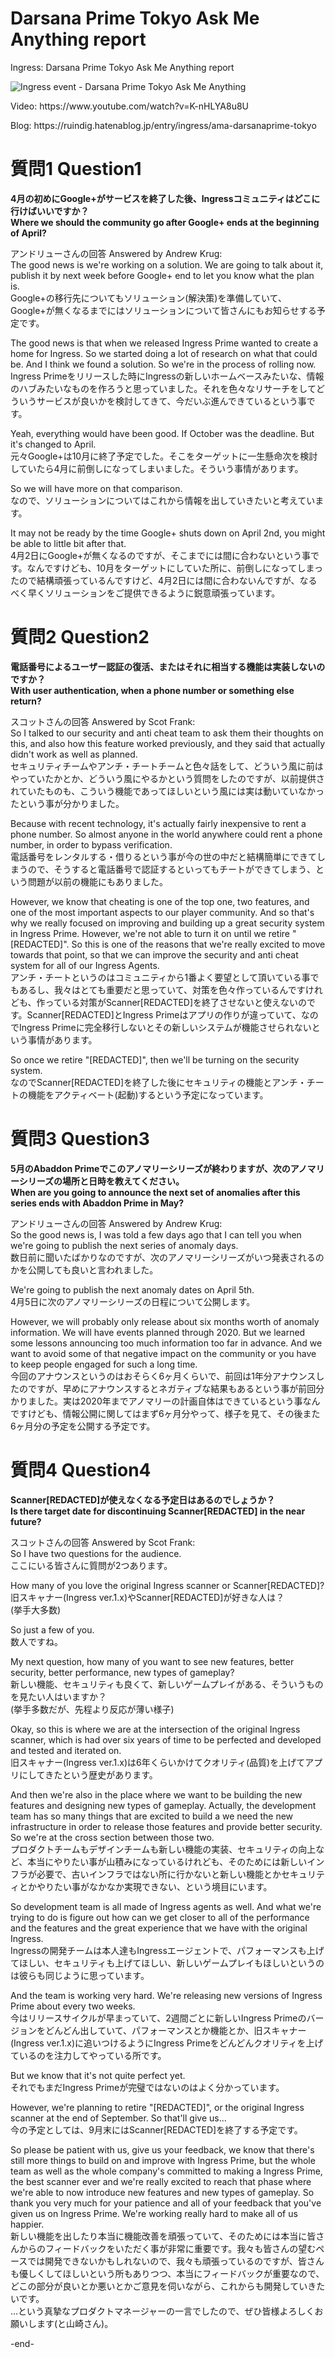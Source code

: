 # Darsana Prime Tokyo Ask Me Anything report
<p>Ingress: Darsana Prime Tokyo Ask Me Anything report</p>

![Ingress event - Darsana Prime Tokyo Ask Me Anything](https://user-images.githubusercontent.com/20723919/106562385-932d6b00-656d-11eb-9ae4-415d9b50bad6.jpg)

<p>Video: https://www.youtube.com/watch?v=K-nHLYA8u8U</p>
<p>Blog: https://ruindig.hatenablog.jp/entry/ingress/ama-darsanaprime-tokyo</p>

# 質問1 Question1
<b>4月の初めにGoogle+がサービスを終了した後、Ingressコミュニティはどこに行けばいいですか？<br/>
Where we should the community go after Google+ ends at the beginning of April?</b>

アンドリューさんの回答 Answered by Andrew Krug:<br/>
The good news is we're working on a solution. We are going to talk about it, publish it by next week before Google+ end to let you know what the plan is.<br/>
Google+の移行先についてもソリューション(解決策)を準備していて、Google+が無くなるまでにはソリューションについて皆さんにもお知らせする予定です。

The good news is that when we released Ingress Prime wanted to create a home for Ingress. So we started doing a lot of research on what that could be. And I think we found a solution. So we're in the process of rolling now.<br/>
Ingress Primeをリリースした時にIngressの新しいホームベースみたいな、情報のハブみたいなものを作ろうと思っていました。それを色々なリサーチをしてどういうサービスが良いかを検討してきて、今だいぶ進んできているという事です。

Yeah, everything would have been good. If October was the deadline. But it's changed to April.<br/>
元々Google+は10月に終了予定でした。そこをターゲットに一生懸命次を検討していたら4月に前倒しになってしまいました。そういう事情があります。

So we will have more on that comparison.<br/>
なので、ソリューションについてはこれから情報を出していきたいと考えています。

It may not be ready by the time Google+ shuts down on April 2nd, you might be able to little bit after that.<br/>
4月2日にGoogle+が無くなるのですが、そこまでには間に合わないという事です。なんですけども、10月をターゲットにしていた所に、前倒しになってしまったので結構頑張っているんですけど、4月2日には間に合わないんですが、なるべく早くソリューションをご提供できるように鋭意頑張っています。

# 質問2 Question2
<b>電話番号によるユーザー認証の復活、またはそれに相当する機能は実装しないのですか？<br/>
With user authentication, when a phone number or something else return?</b>

スコットさんの回答 Answered by Scot Frank:<br/>
So I talked to our security and anti cheat team to ask them their thoughts on this, and also how this feature worked previously, and they said that actually didn't work as well as planned.<br/>
セキュリティチームやアンチ・チートチームと色々話をして、どういう風に前はやっていたかとか、どういう風にやるかという質問をしたのですが、以前提供されていたものも、こういう機能であってほしいという風には実は動いていなかったという事が分かりました。

Because with recent technology, it's actually fairly inexpensive to rent a phone number. So almost anyone in the world anywhere could rent a phone number, in order to bypass verification.<br/>
電話番号をレンタルする・借りるという事が今の世の中だと結構簡単にできてしまうので、そうすると電話番号で認証するといってもチートができてしまう、という問題が以前の機能にもありました。

However, we know that cheating is one of the top one, two features, and one of the most important aspects to our player community. And so that's why we really focused on improving and building up a great security system in Ingress Prime. However, we're not able to turn it on until we retire "[REDACTED]". So this is one of the reasons that we're really excited to move towards that point, so that we can improve the security and anti cheat system for all of our Ingress Agents.<br/>
アンチ・チートというのはコミュニティから1番よく要望として頂いている事でもあるし、我々はとても重要だと思っていて、対策を色々作っているんですけれども、作っている対策がScanner[REDACTED]を終了させないと使えないのです。Scanner[REDACTED]とIngress Primeはアプリの作りが違っていて、なのでIngress Primeに完全移行しないとその新しいシステムが機能させられないという事情があります。

So once we retire "[REDACTED]", then we'll be turning on the security system.<br/>
なのでScanner[REDACTED]を終了した後にセキュリティの機能とアンチ・チートの機能をアクティベート(起動)するという予定になっています。

# 質問3 Question3
<b>5月のAbaddon Primeでこのアノマリーシリーズが終わりますが、次のアノマリーシリーズの場所と日時を教えてください。<br/>
When are you going to announce the next set of anomalies after this series ends with Abaddon Prime in May?</b>

アンドリューさんの回答 Answered by Andrew Krug:<br/>
So the good news is, I was told a few days ago that I can tell you when we're going to publish the next series of anomaly days.<br/>
数日前に聞いたばかりなのですが、次のアノマリーシリーズがいつ発表されるのかを公開しても良いと言われました。

We're going to publish the next anomaly dates on April 5th.<br/>
4月5日に次のアノマリーシリーズの日程について公開します。

However, we will probably only release about six months worth of anomaly information. We will have events planned through 2020. But we learned some lessons announcing too much information too far in advance. And we want to avoid some of that negative impact on the community or you have to keep people engaged for such a long time.<br/>
今回のアナウンスというのはおそらく6ヶ月くらいで、前回は1年分アナウンスしたのですが、早めにアナウンスするとネガティブな結果もあるという事が前回分かりました。実は2020年までアノマリーの計画自体はできているという事なんですけども、情報公開に関してはまず6ヶ月分やって、様子を見て、その後また6ヶ月分の予定を公開する予定です。

# 質問4 Question4
<b>Scanner[REDACTED]が使えなくなる予定日はあるのでしょうか？<br/>
Is there target date for discontinuing Scanner[REDACTED] in the near future?</b>

スコットさんの回答 Answered by Scot Frank:<br/>
So I have two questions for the audience.<br/>
ここにいる皆さんに質問が2つあります。

How many of you love the original Ingress scanner or Scanner[REDACTED]?<br/>
旧スキャナー(Ingress ver.1.x)やScanner[REDACTED]が好きな人は？<br/>
(挙手大多数)

So just a few of you.<br/>
数人ですね。

My next question, how many of you want to see new features, better security, better performance, new types of gameplay?<br/>
新しい機能、セキュリティも良くて、新しいゲームプレイがある、そういうものを見たい人はいますか？<br/>
(挙手多数だが、先程より反応が薄い様子)

Okay, so this is where we are at the intersection of the original Ingress scanner, which is had over six years of time to be perfected and developed and tested and iterated on.<br/>
旧スキャナー(Ingress ver.1.x)は6年くらいかけてクオリティ(品質)を上げてアプリにしてきたという歴史があります。

And then we're also in the place where we want to be building the new features and designing new types of gameplay. Actually, the development team has so many things that are excited to build a we need the new infrastructure in order to release those features and provide better security. So we're at the cross section between those two.<br/>
プロダクトチームもデザインチームも新しい機能の実装、セキュリティの向上など、本当にやりたい事が山積みになっているけれども、そのためには新しいインフラが必要で、古いインフラではない所に行かないと新しい機能とかセキュリティとかやりたい事がなかなか実現できない、という境目にいます。

So development team is all made of Ingress agents as well. And what we're trying to do is figure out how can we get closer to all of the performance and the features and the great experience that we have with the original Ingress.<br/>
Ingressの開発チームは本人達もIngressエージェントで、パフォーマンスも上げてほしい、セキュリティも上げてほしい、新しいゲームプレイもほしいというのは彼らも同じように思っています。

And the team is working very hard. We're releasing new versions of Ingress Prime about every two weeks.<br/>
今はリリースサイクルが早まっていて、2週間ごとに新しいIngress Primeのバージョンをどんどん出していて、パフォーマンスとか機能とか、旧スキャナー(Ingress ver.1.x)に追いつけるようにIngress Primeをどんどんクオリティを上げているのを注力してやっている所です。

But we know that it's not quite perfect yet.<br/>
それでもまだIngress Primeが完璧ではないのはよく分かっています。

However, we're planning to retire "[REDACTED]", or the original Ingress scanner at the end of September. So that'll give us...<br/>
今の予定としては、9月末にはScanner[REDACTED]を終了する予定です。

So please be patient with us, give us your feedback, we know that there's still more things to build on and improve with Ingress Prime, but the whole team as well as the whole company's committed to making a Ingress Prime, the best scanner ever and we're really excited to reach that phase where we're able to now introduce new features and new types of gameplay. So thank you very much for your patience and all of your feedback that you've given us on Ingress Prime. We're working really hard to make all of us happier.<br/>
新しい機能を出したり本当に機能改善を頑張っていて、そのためには本当に皆さんからのフィードバックをいただく事が非常に重要です。我々も皆さんの望むペースでは開発できないかもしれないので、我々も頑張っているのですが、皆さんも優しくしてほしいという所もありつつ、本当にフィードバックが重要なので、どこの部分が良いとか悪いとかご意見を伺いながら、これからも開発していきたいです。<br/>
…という真摯なプロダクトマネージャーの一言でしたので、ぜひ皆様よろしくお願いします(と山崎さん)。
<p>-end-</p>
